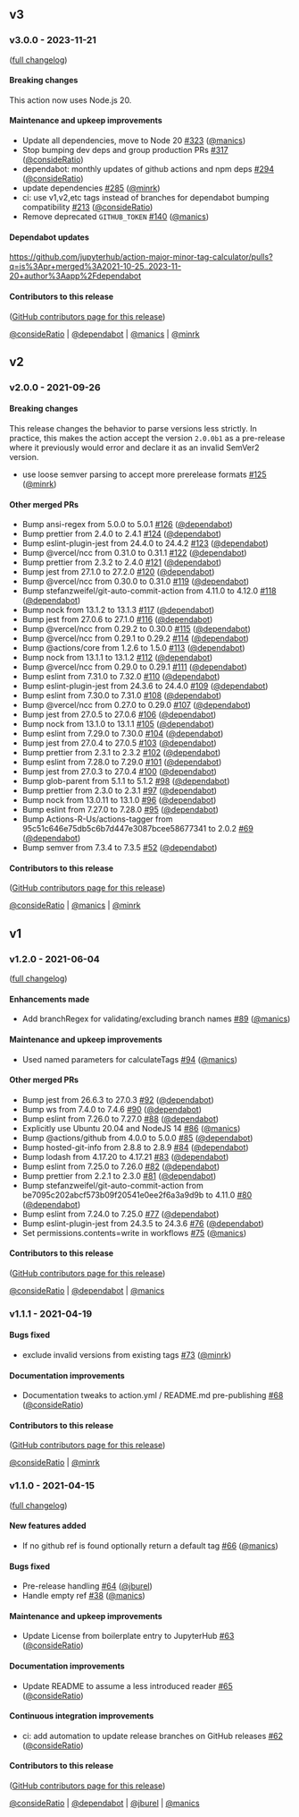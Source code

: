 ## v3

### v3.0.0 - 2023-11-21

([full changelog](https://github.com/jupyterhub/action-major-minor-tag-calculator/compare/v2.0.0...v3.0.0))

#### Breaking changes

This action now uses Node.js 20.

#### Maintenance and upkeep improvements

- Update all dependencies, move to Node 20 [#323](https://github.com/jupyterhub/action-major-minor-tag-calculator/pull/323) ([@manics](https://github.com/manics))
- Stop bumping dev deps and group production PRs [#317](https://github.com/jupyterhub/action-major-minor-tag-calculator/pull/317) ([@consideRatio](https://github.com/consideRatio))
- dependabot: monthly updates of github actions and npm deps [#294](https://github.com/jupyterhub/action-major-minor-tag-calculator/pull/294) ([@consideRatio](https://github.com/consideRatio))
- update dependencies [#285](https://github.com/jupyterhub/action-major-minor-tag-calculator/pull/285) ([@minrk](https://github.com/minrk))
- ci: use v1,v2,etc tags instead of branches for dependabot bumping compatibility [#213](https://github.com/jupyterhub/action-major-minor-tag-calculator/pull/213) ([@consideRatio](https://github.com/consideRatio))
- Remove deprecated `GITHUB_TOKEN` [#140](https://github.com/jupyterhub/action-major-minor-tag-calculator/pull/140) ([@manics](https://github.com/manics))

#### Dependabot updates

https://github.com/jupyterhub/action-major-minor-tag-calculator/pulls?q=is%3Apr+merged%3A2021-10-25..2023-11-20+author%3Aapp%2Fdependabot

#### Contributors to this release

([GitHub contributors page for this release](https://github.com/jupyterhub/action-major-minor-tag-calculator/graphs/contributors?from=2021-10-25&to=2023-11-19&type=c))

[@consideRatio](https://github.com/search?q=repo%3Ajupyterhub%2Faction-major-minor-tag-calculator+involves%3AconsideRatio+updated%3A2021-10-25..2023-11-19&type=Issues) | [@dependabot](https://github.com/search?q=repo%3Ajupyterhub%2Faction-major-minor-tag-calculator+involves%3Adependabot+updated%3A2021-10-25..2023-11-19&type=Issues) | [@manics](https://github.com/search?q=repo%3Ajupyterhub%2Faction-major-minor-tag-calculator+involves%3Amanics+updated%3A2021-10-25..2023-11-19&type=Issues) | [@minrk](https://github.com/search?q=repo%3Ajupyterhub%2Faction-major-minor-tag-calculator+involves%3Aminrk+updated%3A2021-10-25..2023-11-19&type=Issues)

## v2

### v2.0.0 - 2021-09-26

#### Breaking changes

This release changes the behavior to parse versions less strictly. In practice,
this makes the action accept the version `2.0.0b1` as a pre-release where it
previously would error and declare it as an invalid SemVer2 version.

- use loose semver parsing to accept more prerelease formats [#125](https://github.com/jupyterhub/action-major-minor-tag-calculator/pull/125) ([@minrk](https://github.com/minrk))

#### Other merged PRs

- Bump ansi-regex from 5.0.0 to 5.0.1 [#126](https://github.com/jupyterhub/action-major-minor-tag-calculator/pull/126) ([@dependabot](https://github.com/dependabot))
- Bump prettier from 2.4.0 to 2.4.1 [#124](https://github.com/jupyterhub/action-major-minor-tag-calculator/pull/124) ([@dependabot](https://github.com/dependabot))
- Bump eslint-plugin-jest from 24.4.0 to 24.4.2 [#123](https://github.com/jupyterhub/action-major-minor-tag-calculator/pull/123) ([@dependabot](https://github.com/dependabot))
- Bump @vercel/ncc from 0.31.0 to 0.31.1 [#122](https://github.com/jupyterhub/action-major-minor-tag-calculator/pull/122) ([@dependabot](https://github.com/dependabot))
- Bump prettier from 2.3.2 to 2.4.0 [#121](https://github.com/jupyterhub/action-major-minor-tag-calculator/pull/121) ([@dependabot](https://github.com/dependabot))
- Bump jest from 27.1.0 to 27.2.0 [#120](https://github.com/jupyterhub/action-major-minor-tag-calculator/pull/120) ([@dependabot](https://github.com/dependabot))
- Bump @vercel/ncc from 0.30.0 to 0.31.0 [#119](https://github.com/jupyterhub/action-major-minor-tag-calculator/pull/119) ([@dependabot](https://github.com/dependabot))
- Bump stefanzweifel/git-auto-commit-action from 4.11.0 to 4.12.0 [#118](https://github.com/jupyterhub/action-major-minor-tag-calculator/pull/118) ([@dependabot](https://github.com/dependabot))
- Bump nock from 13.1.2 to 13.1.3 [#117](https://github.com/jupyterhub/action-major-minor-tag-calculator/pull/117) ([@dependabot](https://github.com/dependabot))
- Bump jest from 27.0.6 to 27.1.0 [#116](https://github.com/jupyterhub/action-major-minor-tag-calculator/pull/116) ([@dependabot](https://github.com/dependabot))
- Bump @vercel/ncc from 0.29.2 to 0.30.0 [#115](https://github.com/jupyterhub/action-major-minor-tag-calculator/pull/115) ([@dependabot](https://github.com/dependabot))
- Bump @vercel/ncc from 0.29.1 to 0.29.2 [#114](https://github.com/jupyterhub/action-major-minor-tag-calculator/pull/114) ([@dependabot](https://github.com/dependabot))
- Bump @actions/core from 1.2.6 to 1.5.0 [#113](https://github.com/jupyterhub/action-major-minor-tag-calculator/pull/113) ([@dependabot](https://github.com/dependabot))
- Bump nock from 13.1.1 to 13.1.2 [#112](https://github.com/jupyterhub/action-major-minor-tag-calculator/pull/112) ([@dependabot](https://github.com/dependabot))
- Bump @vercel/ncc from 0.29.0 to 0.29.1 [#111](https://github.com/jupyterhub/action-major-minor-tag-calculator/pull/111) ([@dependabot](https://github.com/dependabot))
- Bump eslint from 7.31.0 to 7.32.0 [#110](https://github.com/jupyterhub/action-major-minor-tag-calculator/pull/110) ([@dependabot](https://github.com/dependabot))
- Bump eslint-plugin-jest from 24.3.6 to 24.4.0 [#109](https://github.com/jupyterhub/action-major-minor-tag-calculator/pull/109) ([@dependabot](https://github.com/dependabot))
- Bump eslint from 7.30.0 to 7.31.0 [#108](https://github.com/jupyterhub/action-major-minor-tag-calculator/pull/108) ([@dependabot](https://github.com/dependabot))
- Bump @vercel/ncc from 0.27.0 to 0.29.0 [#107](https://github.com/jupyterhub/action-major-minor-tag-calculator/pull/107) ([@dependabot](https://github.com/dependabot))
- Bump jest from 27.0.5 to 27.0.6 [#106](https://github.com/jupyterhub/action-major-minor-tag-calculator/pull/106) ([@dependabot](https://github.com/dependabot))
- Bump nock from 13.1.0 to 13.1.1 [#105](https://github.com/jupyterhub/action-major-minor-tag-calculator/pull/105) ([@dependabot](https://github.com/dependabot))
- Bump eslint from 7.29.0 to 7.30.0 [#104](https://github.com/jupyterhub/action-major-minor-tag-calculator/pull/104) ([@dependabot](https://github.com/dependabot))
- Bump jest from 27.0.4 to 27.0.5 [#103](https://github.com/jupyterhub/action-major-minor-tag-calculator/pull/103) ([@dependabot](https://github.com/dependabot))
- Bump prettier from 2.3.1 to 2.3.2 [#102](https://github.com/jupyterhub/action-major-minor-tag-calculator/pull/102) ([@dependabot](https://github.com/dependabot))
- Bump eslint from 7.28.0 to 7.29.0 [#101](https://github.com/jupyterhub/action-major-minor-tag-calculator/pull/101) ([@dependabot](https://github.com/dependabot))
- Bump jest from 27.0.3 to 27.0.4 [#100](https://github.com/jupyterhub/action-major-minor-tag-calculator/pull/100) ([@dependabot](https://github.com/dependabot))
- Bump glob-parent from 5.1.1 to 5.1.2 [#98](https://github.com/jupyterhub/action-major-minor-tag-calculator/pull/98) ([@dependabot](https://github.com/dependabot))
- Bump prettier from 2.3.0 to 2.3.1 [#97](https://github.com/jupyterhub/action-major-minor-tag-calculator/pull/97) ([@dependabot](https://github.com/dependabot))
- Bump nock from 13.0.11 to 13.1.0 [#96](https://github.com/jupyterhub/action-major-minor-tag-calculator/pull/96) ([@dependabot](https://github.com/dependabot))
- Bump eslint from 7.27.0 to 7.28.0 [#95](https://github.com/jupyterhub/action-major-minor-tag-calculator/pull/95) ([@dependabot](https://github.com/dependabot))
- Bump Actions-R-Us/actions-tagger from 95c51c646e75db5c6b7d447e3087bcee58677341 to 2.0.2 [#69](https://github.com/jupyterhub/action-major-minor-tag-calculator/pull/69) ([@dependabot](https://github.com/dependabot))
- Bump semver from 7.3.4 to 7.3.5 [#52](https://github.com/jupyterhub/action-major-minor-tag-calculator/pull/52) ([@dependabot](https://github.com/dependabot))

#### Contributors to this release

([GitHub contributors page for this release](https://github.com/jupyterhub/action-major-minor-tag-calculator/graphs/contributors?from=2021-06-04&to=2021-09-26&type=c))

[@consideRatio](https://github.com/search?q=repo%3Ajupyterhub%2Faction-major-minor-tag-calculator+involves%3AconsideRatio+updated%3A2021-06-04..2021-09-26&type=Issues) | [@manics](https://github.com/search?q=repo%3Ajupyterhub%2Faction-major-minor-tag-calculator+involves%3Amanics+updated%3A2021-06-04..2021-09-26&type=Issues) | [@minrk](https://github.com/search?q=repo%3Ajupyterhub%2Faction-major-minor-tag-calculator+involves%3Aminrk+updated%3A2021-06-04..2021-09-26&type=Issues)

## v1

### v1.2.0 - 2021-06-04

([full changelog](https://github.com/jupyterhub/action-major-minor-tag-calculator/compare/v1.1.1...v1.2.0))

#### Enhancements made

- Add branchRegex for validating/excluding branch names [#89](https://github.com/jupyterhub/action-major-minor-tag-calculator/pull/89) ([@manics](https://github.com/manics))

#### Maintenance and upkeep improvements

- Used named parameters for calculateTags [#94](https://github.com/jupyterhub/action-major-minor-tag-calculator/pull/94) ([@manics](https://github.com/manics))

#### Other merged PRs

- Bump jest from 26.6.3 to 27.0.3 [#92](https://github.com/jupyterhub/action-major-minor-tag-calculator/pull/92) ([@dependabot](https://github.com/dependabot))
- Bump ws from 7.4.0 to 7.4.6 [#90](https://github.com/jupyterhub/action-major-minor-tag-calculator/pull/90) ([@dependabot](https://github.com/dependabot))
- Bump eslint from 7.26.0 to 7.27.0 [#88](https://github.com/jupyterhub/action-major-minor-tag-calculator/pull/88) ([@dependabot](https://github.com/dependabot))
- Explicitly use Ubuntu 20.04 and NodeJS 14 [#86](https://github.com/jupyterhub/action-major-minor-tag-calculator/pull/86) ([@manics](https://github.com/manics))
- Bump @actions/github from 4.0.0 to 5.0.0 [#85](https://github.com/jupyterhub/action-major-minor-tag-calculator/pull/85) ([@dependabot](https://github.com/dependabot))
- Bump hosted-git-info from 2.8.8 to 2.8.9 [#84](https://github.com/jupyterhub/action-major-minor-tag-calculator/pull/84) ([@dependabot](https://github.com/dependabot))
- Bump lodash from 4.17.20 to 4.17.21 [#83](https://github.com/jupyterhub/action-major-minor-tag-calculator/pull/83) ([@dependabot](https://github.com/dependabot))
- Bump eslint from 7.25.0 to 7.26.0 [#82](https://github.com/jupyterhub/action-major-minor-tag-calculator/pull/82) ([@dependabot](https://github.com/dependabot))
- Bump prettier from 2.2.1 to 2.3.0 [#81](https://github.com/jupyterhub/action-major-minor-tag-calculator/pull/81) ([@dependabot](https://github.com/dependabot))
- Bump stefanzweifel/git-auto-commit-action from be7095c202abcf573b09f20541e0ee2f6a3a9d9b to 4.11.0 [#80](https://github.com/jupyterhub/action-major-minor-tag-calculator/pull/80) ([@dependabot](https://github.com/dependabot))
- Bump eslint from 7.24.0 to 7.25.0 [#77](https://github.com/jupyterhub/action-major-minor-tag-calculator/pull/77) ([@dependabot](https://github.com/dependabot))
- Bump eslint-plugin-jest from 24.3.5 to 24.3.6 [#76](https://github.com/jupyterhub/action-major-minor-tag-calculator/pull/76) ([@dependabot](https://github.com/dependabot))
- Set permissions.contents=write in workflows [#75](https://github.com/jupyterhub/action-major-minor-tag-calculator/pull/75) ([@manics](https://github.com/manics))

#### Contributors to this release

([GitHub contributors page for this release](https://github.com/jupyterhub/action-major-minor-tag-calculator/graphs/contributors?from=2021-04-19&to=2021-06-04&type=c))

[@consideRatio](https://github.com/search?q=repo%3Ajupyterhub%2Faction-major-minor-tag-calculator+involves%3AconsideRatio+updated%3A2021-04-19..2021-06-04&type=Issues) | [@dependabot](https://github.com/search?q=repo%3Ajupyterhub%2Faction-major-minor-tag-calculator+involves%3Adependabot+updated%3A2021-04-19..2021-06-04&type=Issues) | [@manics](https://github.com/search?q=repo%3Ajupyterhub%2Faction-major-minor-tag-calculator+involves%3Amanics+updated%3A2021-04-19..2021-06-04&type=Issues)

### v1.1.1 - 2021-04-19

#### Bugs fixed

- exclude invalid versions from existing tags [#73](https://github.com/jupyterhub/action-major-minor-tag-calculator/pull/73) ([@minrk](https://github.com/minrk))

#### Documentation improvements

- Documentation tweaks to action.yml / README.md pre-publishing [#68](https://github.com/jupyterhub/action-major-minor-tag-calculator/pull/68) ([@consideRatio](https://github.com/consideRatio))

#### Contributors to this release

([GitHub contributors page for this release](https://github.com/jupyterhub/action-major-minor-tag-calculator/graphs/contributors?from=2021-04-15&to=2021-04-19&type=c))

[@consideRatio](https://github.com/search?q=repo%3Ajupyterhub%2Faction-major-minor-tag-calculator+involves%3AconsideRatio+updated%3A2021-04-15..2021-04-19&type=Issues) | [@minrk](https://github.com/search?q=repo%3Ajupyterhub%2Faction-major-minor-tag-calculator+involves%3Aminrk+updated%3A2021-04-15..2021-04-19&type=Issues)

### v1.1.0 - 2021-04-15

([full changelog](https://github.com/jupyterhub/action-major-minor-tag-calculator/compare/v1.0.0...81e90594b90bef0bc68479d0ab3aae33a940526e))

#### New features added

- If no github ref is found optionally return a default tag [#66](https://github.com/jupyterhub/action-major-minor-tag-calculator/pull/66) ([@manics](https://github.com/manics))

#### Bugs fixed

- Pre-release handling [#64](https://github.com/jupyterhub/action-major-minor-tag-calculator/pull/64) ([@jburel](https://github.com/jburel))
- Handle empty ref [#38](https://github.com/jupyterhub/action-major-minor-tag-calculator/pull/38) ([@manics](https://github.com/manics))

#### Maintenance and upkeep improvements

- Update License from boilerplate entry to JupyterHub [#63](https://github.com/jupyterhub/action-major-minor-tag-calculator/pull/63) ([@consideRatio](https://github.com/consideRatio))

#### Documentation improvements

- Update README to assume a less introduced reader [#65](https://github.com/jupyterhub/action-major-minor-tag-calculator/pull/65) ([@consideRatio](https://github.com/consideRatio))

#### Continuous integration improvements

- ci: add automation to update release branches on GitHub releases [#62](https://github.com/jupyterhub/action-major-minor-tag-calculator/pull/62) ([@consideRatio](https://github.com/consideRatio))

#### Contributors to this release

([GitHub contributors page for this release](https://github.com/jupyterhub/action-major-minor-tag-calculator/graphs/contributors?from=2021-02-10&to=2021-04-15&type=c))

[@consideRatio](https://github.com/search?q=repo%3Ajupyterhub%2Faction-major-minor-tag-calculator+involves%3AconsideRatio+updated%3A2021-02-10..2021-04-15&type=Issues) | [@dependabot](https://github.com/search?q=repo%3Ajupyterhub%2Faction-major-minor-tag-calculator+involves%3Adependabot+updated%3A2021-02-10..2021-04-15&type=Issues) | [@jburel](https://github.com/search?q=repo%3Ajupyterhub%2Faction-major-minor-tag-calculator+involves%3Ajburel+updated%3A2021-02-10..2021-04-15&type=Issues) | [@manics](https://github.com/search?q=repo%3Ajupyterhub%2Faction-major-minor-tag-calculator+involves%3Amanics+updated%3A2021-02-10..2021-04-15&type=Issues)
